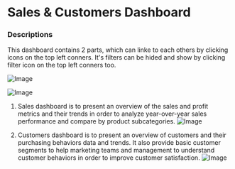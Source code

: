 # Sales & Customers Dashboard

### Descriptions

This dashboard contains 2 parts, which can linke to each others by clicking icons on the top left conners. It's filters can be hided and show by clicking filter icon on the top left conners too. 
        
 ![Image](https://github.com/user-attachments/assets/4328024c-47cc-4e59-bd2c-0844f373e55f)

 ![Image](https://github.com/user-attachments/assets/b4c5f48a-420a-4de0-8fdb-8afc888294e9)

        
   1. Sales dashboard is to present an overview of the sales and profit metrics and their trends in order to analyze year-over-year sales performance and compare by product subcategories.
        ![Image](https://github.com/user-attachments/assets/48d9d90c-92eb-49c0-8687-73b1597ee596)

        
   2. Customers dashboard is to present an overview of customers and their purchasing behaviors data and trends. It also provide basic customer segments to help marketing teams and management to understand customer behaviors in order to improve customer satisfaction.
        ![Image](https://github.com/user-attachments/assets/14107991-b7b7-4af0-ab08-b0f23d5c00ed)

